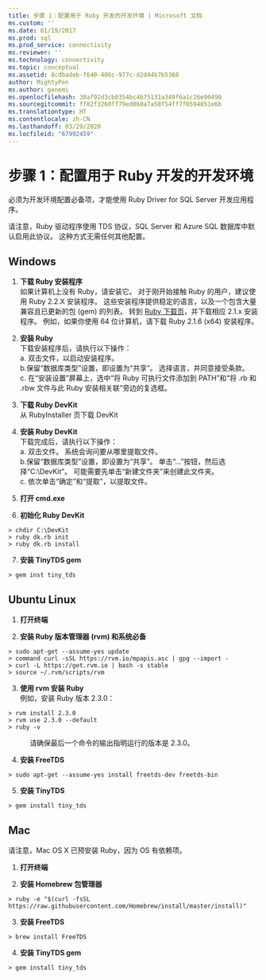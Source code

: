 ```yaml
---
title: 步骤 1：配置用于 Ruby 开发的开发环境 | Microsoft 文档
ms.custom: ''
ms.date: 01/19/2017
ms.prod: sql
ms.prod_service: connectivity
ms.reviewer: ''
ms.technology: connectivity
ms.topic: conceptual
ms.assetid: 8cdbadeb-f640-406c-977c-d2d44b7b5368
author: MightyPen
ms.author: genemi
ms.openlocfilehash: 38af92d3cb0354bc4b75131a349f6a1c26e90490
ms.sourcegitcommit: ff82f3260ff79ed860a7a58f54ff7f0594851e6b
ms.translationtype: HT
ms.contentlocale: zh-CN
ms.lasthandoff: 03/29/2020
ms.locfileid: "67992459"
---
```

# <a name="step-1-configure-development-environment-for-ruby-development"></a>步骤 1：配置用于 Ruby 开发的开发环境
必须为开发环境配置必备项，才能使用 Ruby Driver for SQL Server 开发应用程序。    
  
请注意，Ruby 驱动程序使用 TDS 协议，SQL Server 和 Azure SQL 数据库中默认启用此协议。  这种方式无需任何其他配置。  
  
  
## <a name="windows"></a>Windows  
  
1.  **下载 Ruby 安装程序**  
如果计算机上没有 Ruby，请安装它。 对于刚开始接触 Ruby 的用户，建议使用 Ruby 2.2.X 安装程序。 这些安装程序提供稳定的语言，以及一个包含大量兼容且已更新的包 (gem) 的列表。 转到 [Ruby 下载页](https://rubyinstaller.org/downloads/)，并下载相应 2.1.x 安装程序。 例如，如果你使用 64 位计算机，请下载 Ruby 2.1.6 (x64) 安装程序。   
  
2.  **安装 Ruby**  
下载安装程序后，请执行以下操作：  
a. 双击文件，以启动安装程序。  
b.保留“数据库类型”设置，即设置为“共享”。 选择语言，并同意接受条款。  
c.  在“安装设置”屏幕上，选中“将 Ruby 可执行文件添加到 PATH”和“将 .rb 和 .rbw 文件与此 Ruby 安装相关联”旁边的复选框。  
  
3.  **下载 Ruby DevKit**  
从 RubyInstaller 页下载 DevKit  
  
4.  **安装 Ruby DevKit**  
下载完成后，请执行以下操作：  
a. 双击文件。 系统会询问要从哪里提取文件。  
b.保留“数据库类型”设置，即设置为“共享”。 单击“...”按钮，然后选择“C:\DevKit”。 可能需要先单击“新建文件夹”来创建此文件夹。  
c. 依次单击“确定”和“提取”，以提取文件。  
  
5. **打开 cmd.exe**  
  
6. **初始化 Ruby DevKit**  
```  
> chdir C:\DevKit  
> ruby dk.rb init  
> ruby dk.rb install  
```  
  
7.  **安装 TinyTDS gem**  
```  
> gem inst tiny_tds
```  
  
## <a name="ubuntu-linux"></a>Ubuntu Linux  
  
1. **打开终端**  
  
2. **安装 Ruby 版本管理器 (rvm) 和系统必备**  
```  
> sudo apt-get --assume-yes update  
> command curl -sSL https://rvm.io/mpapis.asc | gpg --import -  
> curl -L https://get.rvm.io | bash -s stable  
> source ~/.rvm/scripts/rvm  
```  
   
3. **使用 rvm 安装 Ruby**  
例如，安装 Ruby 版本 2.3.0：  
```  
> rvm install 2.3.0  
> rvm use 2.3.0 --default  
> ruby -v  
```  
&nbsp;&nbsp;&nbsp;&nbsp;&nbsp;&nbsp;&nbsp;&nbsp;&nbsp;&nbsp;&nbsp;请确保最后一个命令的输出指明运行的版本是 2.3.0。  
  
4.  **安装 FreeTDS**  
```  
> sudo apt-get --assume-yes install freetds-dev freetds-bin  
```  
  
5.  **安装 TinyTDS**  
```  
> gem install tiny_tds  
```  
  
## <a name="mac"></a>Mac  
  
请注意，Mac OS X 已预安装 Ruby，因为 OS 有依赖项。    
  
1.  **打开终端**  
  
2. **安装 Homebrew 包管理器**  
```  
> ruby -e "$(curl -fsSL https://raw.githubusercontent.com/Homebrew/install/master/install)"  
```  
  
3.  **安装 FreeTDS**  
```  
> brew install FreeTDS  
```  
  
4.  **安装 TinyTDS gem**  
```  
> gem install tiny_tds  
```
